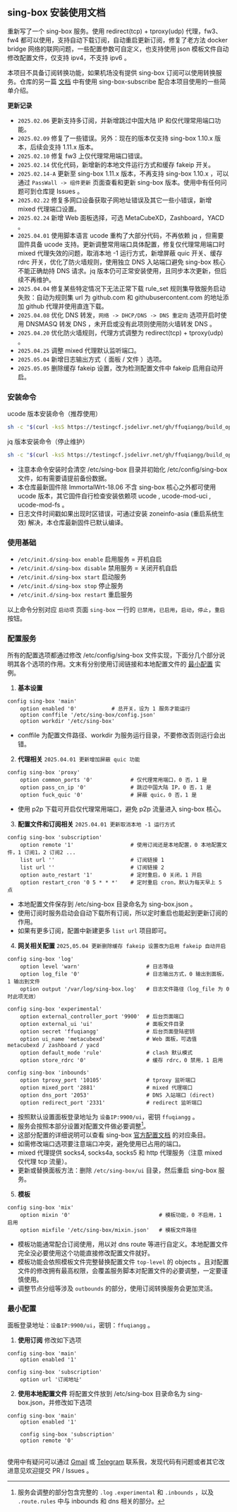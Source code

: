 ## sing-box 安装使用文档

重新写了一个 sing-box 服务。使用 redirect(tcp) + tproxy(udp) 代理，fw3、fw4 都可以使用，支持自动下载订阅，自动重启更新订阅，修复了老方法 docker bridge 网络的联网问题，一些配置参数可自定义，也支持使用 json 模板文件自动修改配置文件，仅支持 ipv4，不支持 ipv6 。

本项目不具备订阅转换功能，如果机场没有提供 sing-box 订阅可以使用转换服务。仓库的另一篇 [文档](sing-box-subscribe.md) 中有使用 sing-box-subscribe 配合本项目使用的一些简单介绍。

**更新记录**  
- `2025.02.06` 更新支持多订阅，并新增跳过中国大陆 IP 和仅代理常用端口功能。
- `2025.02.09` 修复了一些错误。另外：现在的版本仅支持 sing-box 1.10.x 版本，后续会支持 1.11.x 版本。
- `2025.02.10` 修复 fw3 上仅代理常用端口错误。
- `2025.02.14` 优化代码，新增新的本地文件运行方式和缓存 fakeip 开关。
- `2025.02.14-A` 更新至 sing-box 1.11.x 版本，不再支持 sing-box 1.10.x ，可以通过 `PassWall -> 组件更新` 页面查看和更新 sing-box 版本。使用中有任何问题可到仓库提 Issues 。
- `2025.02.22` 修复多网口设备获取子网地址错误及其它一些小错误，新增 mixed 代理端口设置。
- `2025.02.24` 新增 Web 面板选择，可选 MetaCubeXD，Zashboard，YACD 。
- `2025.04.01` 使用脚本语言 ucode 重构了大部分代码，不再依赖 jq ，但需要固件具备 ucode 支持。更新调整常用端口具体配置，修复仅代理常用端口时 mixed 代理失效的问题，取消本地 -1 运行方式，新增屏蔽 quic 开关、缓存 rdrc 开关，优化了防火墙规则，使用独立 DNS 入站端口避免 sing-box 核心不能正确劫持 DNS 请求。jq 版本仍可正常安装使用，且同步本次更新，但后续不再维护。
- `2025.04.04` 修复某些特定情况下无法正常下载 rule_set 规则集导致服务启动失败：自动为规则集 url 为 github.com 和 githubusercontent.com 的地址添加 github 代理并使用直连下载。
- `2025.04.08` 优化 DNS 转发，`网络 -> DHCP/DNS -> DNS 重定向` 选项开启时使用 DNSMASQ 转发 DNS ，未开启或没有此项则使用防火墙转发 DNS 。
- `2025.04.20` 优化防火墙规则，代理方式调整为 redirect(tcp) + tproxy(udp) 。
- `2025.04.25` 调整 mixed 代理默认监听端口。
- `2025.05.04` 新增日志输出方式（ 面板 / 文件 ）选项。
- `2025.05.05` 删除缓存 fakeip 设置，改为检测配置文件中 fakeip 启用自动开启。

### 安装命令

ucode 版本安装命令（推荐使用）
```bash
sh -c "$(curl -ksS https://testingcf.jsdelivr.net/gh/ffuqiangg/build_openwrt@main/patch/sing-box/ucode/install.sh)"
```
jq 版本安装命令（停止维护）
```bash
sh -c "$(curl -ksS https://testingcf.jsdelivr.net/gh/ffuqiangg/build_openwrt@main/patch/sing-box/jq/install.sh)"
```

- 注意本命令安装时会清空 /etc/sing-box 目录并初始化 /etc/config/sing-box 文件，如有需要请提前备份数据。
- 本仓库最新固件除 ImmortalWrt-18.06 不含 sing-box 核心之外都可使用 ucode 版本，其它固件自行检查安装依赖项 ucode , ucode-mod-uci , ucode-mod-fs 。
- 日志文件时间戳如果出现时区错误，可通过安装 zoneinfo-asia (重启系统生效) 解决，本仓库最新固件已默认编译。

### 使用基础

- `/etc/init.d/sing-box enable` 启用服务 = 开机自启
- `/etc/init.d/sing-box disable` 禁用服务 = 关闭开机自启
- `/etc/init.d/sing-box start` 启动服务
- `/etc/init.d/sing-box stop` 停止服务
- `/etc/init.d/sing-box restart` 重启服务

以上命令分别对应 `启动项` 页面 `sing-box` 一行的 `已禁用`，`已启用`，`启动`，`停止`，`重启` 按钮。

### 配置服务

所有的配置选项都通过修改 /etc/config/sing-box 文件实现，下面分几个部分说明其各个选项的作用。文末有分别使用订阅链接和本地配置文件的 [最小配置](#最小配置) 实例。  

1. **基本设置**
```config
config sing-box 'main'
	option enabled '0'           # 总开关，设为 1 服务才能运行
	option conffile '/etc/sing-box/config.json'
	option workdir '/etc/sing-box'
```
- conffile 为配置文件路径、workdir 为服务运行目录，不要修改否则运行会出错。

2. **代理相关** `2025.04.01 更新增加屏蔽 quic 功能`
```config
config sing-box 'proxy'
	option common_ports '0'            # 仅代理常用端口，0 否，1 是
	option pass_cn_ip '0'              # 跳过中国大陆 IP，0 否，1 是
	option fuck_quic '0'               # 屏蔽 quic，0 否，1 是
```
- 使用 p2p 下载可开启仅代理常用端口，避免 p2p 流量进入 sing-box 核心。

3. **配置文件和订阅相关** `2025.04.01 更新取消本地 -1 运行方式`
```config
config sing-box 'subscription'
	option remote '1'                  # 使用订阅还是本地配置，0 本地配置文件，1 订阅1，2 订阅2 ...
	list url ''                        # 订阅链接 1
	list url ''                        # 订阅链接 2
	option auto_restart '1'            # 定时重启，0 关闭，1 开启
	option restart_cron '0 5 * * *'    # 定时重启 cron，默认为每天早上 5 点
```
- 本地配置文件保存到 /etc/sing-box 目录命名为 sing-box.json 。
- 使用订阅时服务启动会自动下载所有订阅，所以定时重启也能起到更新订阅的作用。
- 如果有更多订阅，配置中新建更多 `list url` 项目即可。

4. **网关相关配置** `2025,05.04 更新删除缓存 fakeip 设置改为启用 fakeip 自动开启`
```config
config sing-box 'log'
	option level 'warn'                     # 日志等级
	option log_file '0'                     # 日志输出方式，0 输出到面板，1 输出到文件
	option output '/var/log/sing-box.log'   # 日志文件路径（log_file 为 0 时此项无效）

config sing-box 'experimental'
	option external_controller_port '9900'  # 后台页面端口
	option external_ui 'ui'                 # 面板文件目录
	option secret 'ffuqiangg'               # 后台页面登陆密钥
	option ui_name 'metacubexd'             # Web 面板，可选值 metacubexd / zashboard / yacd
	option default_mode 'rule'              # clash 默认模式
	option store_rdrc '0'                   # 缓存 rdrc，0 禁用，1 启用

config sing-box 'inbounds'
	option tproxy_port '10105'              # tproxy 监听端口
	option mixed_port '2881'                # mixed 代理端口
	option dns_port '2053'                  # DNS 入站端口 (direct)
	option redirect_port '2331'             # redirect 监听端口
```
- 按照默认设置面板登录地址为 `设备IP:9900/ui`，密钥 `ffuqiangg` 。
- 服务会按照本部分设置对配置文件做必要调整[^1]。
- 这部分配置的详细说明可以查看 sing-box [官方配置文档](https://sing-box.sagernet.org/zh/configuration/) 的对应条目。
- 如需修改端口选项要注意端口冲突，避免使用已占用的端口。
- mixed 代理提供 socks4, socks4a, socks5 和 http 代理服务（注意 mixed 仅代理 tcp 流量）。
- 更新或替换面板方法：删除 `/etc/sing-box/ui` 目录，然后重启 sing-box 服务。

[^1]: 服务会调整的部分包含完整的 `.log` `.experimental` 和 `.inbounds` ，以及 `.route.rules` 中与 inbounds 和 dns 相关的部分。

5. **模板**
```config
config sing-box 'mix'
	option mixin '0'                            # 模板功能，0 不启用，1 启用
	option mixfile '/etc/sing-box/mixin.json'   # 模板文件路径
```
- 模板功能通常配合订阅使用，用以对 dns route 等进行自定义。本地配置文件完全没必要使用这个功能直接修改配置文件就好。
- 模板功能会依照模板文件完整替换配置文件 `top-level` 的 objects 。且对配置文件的修改拥有最高权限，会覆盖服务脚本对配置文件的必要调整，一定要谨慎使用。
- 调整节点分组等涉及 `outbounds` 的部分，使用订阅转换服务会更加灵活。

### 最小配置

面板登录地址：`设备IP:9900/ui`，密钥：`ffuqiangg` 。

1. **使用订阅** 修改如下选项
```config
config sing-box 'main'
	option enabled '1'

config sing-box 'subscription'
	option url '订阅地址'
```

2. **使用本地配置文件** 将配置文件放到 /etc/sing-box 目录命名为 sing-box.json，并修改如下选项
```config
config sing-box 'main'
	option enabled '1'

	config sing-box 'subscription'
	option remote '0'
```

##

使用中有疑问可以通过 [Gmail](mailto:ffuiangg@gmail.com) 或 [Telegram](https://t.me/ffuqiangg) 联系我，发现代码有问题或者其它改进意见欢迎提交 PR / Issues 。